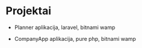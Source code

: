 # Projektai 

- Planner aplikacija, laravel, bitnami wamp

- CompanyApp aplikacija, pure php, bitnami wamp